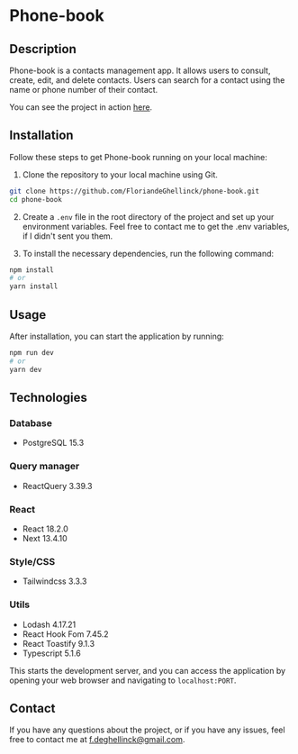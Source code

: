 # Phone-book

## Description

Phone-book is a contacts management app. It allows users to consult, create, edit, and delete contacts. Users can search for a contact using the name or phone number of their contact.

You can see the project in action [here](https://phone-book-fdg.vercel.app/).

## Installation

Follow these steps to get Phone-book running on your local machine:

1. Clone the repository to your local machine using Git.

```bash
git clone https://github.com/FloriandeGhellinck/phone-book.git
cd phone-book
```

2. Create a `.env` file in the root directory of the project and set up your environment variables. Feel free to contact me to get the .env variables, if I didn't sent you them.

3. To install the necessary dependencies, run the following command:

```bash
npm install
# or
yarn install
```

## Usage

After installation, you can start the application by running:

```bash
npm run dev
# or
yarn dev
```

## Technologies

### Database

- PostgreSQL 15.3

### Query manager

- ReactQuery 3.39.3

### React

- React 18.2.0
- Next 13.4.10

### Style/CSS

- Tailwindcss 3.3.3

### Utils

- Lodash 4.17.21
- React Hook Fom 7.45.2
- React Toastify 9.1.3
- Typescript 5.1.6

This starts the development server, and you can access the application by opening your web browser and navigating to `localhost:PORT`.

## Contact

If you have any questions about the project, or if you have any issues, feel free to contact me at f.deghellinck@gmail.com.
